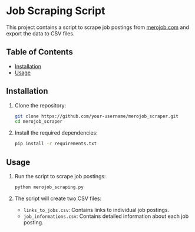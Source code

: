 # Job Scraping Script

This project contains a script to scrape job postings from [merojob.com](https://www.merojob.com) and export the data to CSV files.

## Table of Contents

- [Installation](#installation)
- [Usage](#usage)

## Installation

1. Clone the repository:

    ```bash
    git clone https://github.com/your-username/merojob_scraper.git
    cd merojob_scraper
    ```

2. Install the required dependencies:

    ```bash
    pip install -r requirements.txt
    ```

## Usage

1. Run the script to scrape job postings:

    ```bash
    python merojob_scraping.py
    ```

2. The script will create two CSV files:
    - `links_to_jobs.csv`: Contains links to individual job postings.
    - `job_informations.csv`: Contains detailed information about each job posting.

